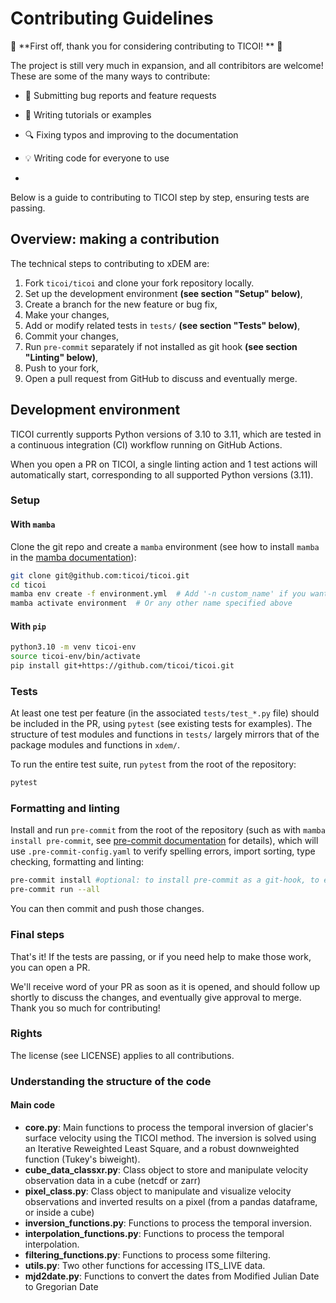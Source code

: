 # Contributing Guidelines

:tada: **First off, thank you for considering contributing to TICOI! ** :tada:

The project is still very much in expansion, and all contribitors are welcome!
These are some of the many ways to contribute:

* :bug: Submitting bug reports and feature requests
* :memo: Writing tutorials or examples
* :mag: Fixing typos and improving to the documentation
* :bulb: Writing code for everyone to use

*
Below is a guide to contributing to TICOI step by step, ensuring tests are passing.

## Overview: making a contribution

The technical steps to contributing to xDEM are:

1. Fork `ticoi/ticoi` and clone your fork repository locally.
2. Set up the development environment **(see section "Setup" below)**,
3. Create a branch for the new feature or bug fix,
4. Make your changes,
5. Add or modify related tests in `tests/` **(see section "Tests" below)**,
6. Commit your changes,
7. Run `pre-commit` separately if not installed as git hook **(see section "Linting" below)**,
8. Push to your fork,
9. Open a pull request from GitHub to discuss and eventually merge.

## Development environment

TICOI currently supports Python versions of 3.10 to 3.11, which are
tested in a continuous integration (CI) workflow running on GitHub Actions.

When you open a PR on TICOI, a single linting action and 1 test actions will automatically start, corresponding to all
supported Python versions (3.11).

### Setup

#### With `mamba`
Clone the git repo and create a `mamba` environment (see how to install `mamba` in the [mamba documentation](https://mamba.readthedocs.io/en/latest/)):

```bash
git clone git@github.com:ticoi/ticoi.git
cd ticoi
mamba env create -f environment.yml  # Add '-n custom_name' if you want.
mamba activate environment  # Or any other name specified above
```
#### With `pip`
```bash
python3.10 -m venv ticoi-env
source ticoi-env/bin/activate
pip install git+https://github.com/ticoi/ticoi.git
```

### Tests

At least one test per feature (in the associated `tests/test_*.py` file) should be included in the PR, using `pytest` (see existing tests for examples).
The structure of test modules and functions in `tests/` largely mirrors that of the package modules and functions in `xdem/`.

To run the entire test suite, run `pytest` from the root of the repository:
```bash
pytest
```
### Formatting and linting

Install and run `pre-commit` from the root of the repository (such as with `mamba install pre-commit`, see [pre-commit documentation](https://pre-commit.com/) for details),
which will use `.pre-commit-config.yaml` to verify spelling errors, import sorting, type checking, formatting and linting:

```bash
pre-commit install #optional: to install pre-commit as a git-hook, to ensure checks have to pass before committing.
pre-commit run --all
```

You can then commit and push those changes.

### Final steps

That's it! If the tests are passing, or if you need help to make those work, you can open a PR.

We'll receive word of your PR as soon as it is opened, and should follow up shortly to discuss the changes, and eventually give approval to merge. Thank you so much for contributing!

### Rights

The license (see LICENSE) applies to all contributions.


### Understanding the structure of the code

#### Main code

* **core.py**: Main functions to process the temporal inversion of glacier's surface velocity using
  the TICOI method. The inversion is solved using an Iterative Reweighted Least Square, and a robust downweighted
  function (Tukey's biweight).
* **cube_data_classxr.py**: Class object to store and manipulate velocity observation data in a cube (netcdf or zarr)
* **pixel_class.py**: Class object to manipulate and visualize velocity observations and inverted results on a pixel (from a pandas dataframe, or inside a cube)
* **inversion_functions.py**: Functions to process the temporal inversion.
* **interpolation_functions.py**: Functions to process the temporal interpolation.
* **filtering_functions.py**: Functions to process some filtering.
* **utils.py**: Two other functions for accessing ITS_LIVE data.
* **mjd2date.py**: Functions to convert the dates from Modified Julian Date to Gregorian Date



